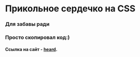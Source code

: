 # Прикольное сердечко на CSS
### Для забавы ради
### Просто скопировал код:)

#### Сcылка на сайт - [heard](https://olirun.github.io/3-Project__Internet-provider-website/).
